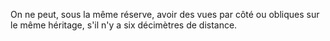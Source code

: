   
 On ne peut, sous la même réserve, avoir des vues par côté ou obliques sur le même héritage, s'il n'y a six décimètres de distance.  

  
